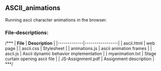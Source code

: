 ## ASCII_animations

Running ascii character animations in the browser.

### File-descriptions:

/***
| __File__    | __Description__ |
|-------------|-----------------|
| ascii.html  |        web page |
| ascii.css   |      Stylesheet |
| animations.js | ascii animation frames |
| ascii.js    | Ascii dynamic behavior implementation |
| myanimation.txt | Stage curtain opening ascii file | 
| JS-Assignment.pdf | Assignment description |
***/
